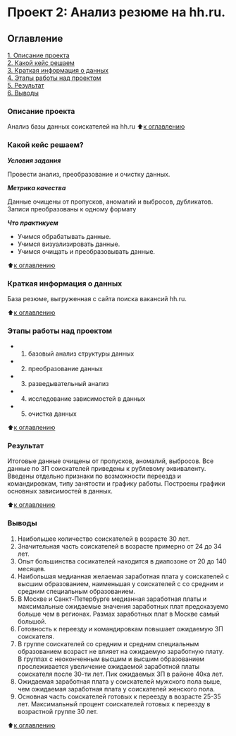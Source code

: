 # Проект 2: Анализ резюме на hh.ru.

## Оглавление
[1. Описание проекта](https://github.com/Talic13th/SGlearning/blob/main/project_1/README.md#Описание-проекта)  
[2. Какой кейс решаем](https://github.com/Talic13th/SGlearning/blob/main/project_1/README.md#Какой-кейс-решаем)  
[3. Краткая информация о данных](https://github.com/Talic13th/SGlearning/blob/main/project_1/README.md#Краткая-информация-о-данных)  
[4. Этапы работы над проектом](https://github.com/Talic13th/SGlearning/blob/main/project_1/README.md#Этапы-работы-над-проектом)  
[5. Результат](https://github.com/Talic13th/SGlearning/blob/main/project_1/README.md#Результат)  
[6. Выводы](https://github.com/Talic13th/SGlearning/blob/main/project_1/README.md#Выводы)


### Описание проекта

Анализ базы данных соискателей на hh.ru
:arrow_up:[к оглавлению](https://github.com/Talic13th/SGlearning/blob/main/project_1/README.md#Оглавление)

### Какой кейс решаем?

***Условия задания***

Провести анализ, преобразование и очистку данных.

***Метрика качества***  

Данные очищены от пропусков, аномалий и выбросов, дубликатов. Записи преобразованы к одному формату

***Что практикуем***

* Учимся обрабатывать данные.
* Учимся визуализировать данные.
* Учимся очищать и преобразовывать данные.

:arrow_up:[к оглавлению](https://github.com/Talic13th/SGlearning/blob/main/project_1/README.md#Оглавление)

### Краткая информация о данных
База резюме, выгруженная с сайта поиска вакансий hh.ru.

:arrow_up:[к оглавлению](https://github.com/Talic13th/SGlearning/blob/main/project_1/README.md#Оглавление)

### Этапы работы над проектом

* 1. базовый анализ структуры данных

* 2. преобразование данных

* 3. разведывательный анализ

* 4. исследование зависимостей в данных

* 5. очистка данных

:arrow_up:[к оглавлению](https://github.com/Talic13th/SGlearning/blob/main/project_1/README.md#Оглавление)

### Результат
Итоговые данные очищены от пропусков, аномалий, выбросов. Все данные по 
ЗП соискателей приведены к рублевому эквиваленту. Введены отдельно признаки по
возможности переезда и командировкам, типу занятости и графику работы. 
Построены графики основных зависимостей в данных.

:arrow_up:[к оглавлению](https://github.com/Talic13th/SGlearning/blob/main/project_1/README.md#Оглавление)

### Выводы
1. Наибольшее количество соискателей в возрасте 30 лет.
2. Значительная часть соискателей в возрасте примерно от 24 до 34 лет. 
3. Опыт большинства сосикателей находится в диапозоне от 20 до 140 месяцев.
4. Наибольшая медианная желаемая заработная плата у соискателей с высшим образованием, наименьшая у соискателей с со средним и средним специальным образованием. 
5. В Москве и Санкт-Петербурге медианная заработная платы и максимальные ожидаемые значения заработных плат предсказуемо больше чем в регионах. Размах заработных плат в Москве самый большой.
6. Готовность к переезду и командировкам повышает ожидаемую ЗП соискателя. 
7. В группе соискателей со средним и средним специальным образованием возраст не влияет на ожидаемую заработную плату. В группах с неоконченным высшим и высшим образованием прослеживается увеличение ожидаемой заработной платы соискателя после 30-ти лет. Пик ожидаемых ЗП в районе 40ка лет.
8. Ожидаемая заработная плата у соискателей мужского пола выше, чем ожидаемая заработная плата у соискателей женского пола. 
9. Основная часть соискателей готовых к переезду в возрасте 25-35 лет. Максимальный процент соискателей готовых к переезду в возрастной группе 30 лет.



:arrow_up:[к оглавлению](https://github.com/Talic13th/SGlearning/blob/main/project_1/README.md#Оглавление)

